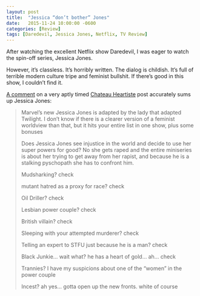 ```yaml
---
layout: post
title:  "Jessica “don’t bother” Jones"
date:   2015-11-24 10:00:00 -0600
categories: [Review]
tags: [Daredevil, Jessica Jones, Netflix, TV Review]
---
```


After watching the excellent Netflix show Daredevil, I was eager to watch the spin-off series, Jessica Jones.

However, it’s classless. It’s horribly written. The dialog is childish. It’s full of terrible modern culture tripe and feminist bullshit. If there’s good in this show, I couldn’t find it.

[A comment](https://heartiste.wordpress.com/2015/11/23/if-youve-been-away-from-tv-or-the-movies-for-a-while/#comment-732199) on a very aptly timed [Chateau Heartiste](https://heartiste.wordpress.com/2015/11/23/if-youve-been-away-from-tv-or-the-movies-for-a-while/) post accurately sums up Jessica Jones:

> Marvel’s new Jessica Jones is adapted by the lady that adapted Twilight. I don’t know if there is a clearer version of a feminist worldview than that, but it hits your entire list in one show, plus some bonuses
> 
> Does Jessica Jones see injustice in the world and decide to use her super powers for good? No she gets raped and the entire miniseries is about her trying to get away from her rapist, and because he is a stalking pyschopath she has to confront him.
> 
> Mudsharking? check
> 
> mutant hatred as a proxy for race? check
> 
> Oil Driller? check
> 
> Lesbian power couple? check
> 
> British villain? check
> 
> Sleeping with your attempted murderer? check
> 
> Telling an expert to STFU just because he is a man? check
> 
> Black Junkie… wait what? he has a heart of gold… ah… check
> 
> Trannies? I have my suspicions about one of the “women” in the power couple
> 
> Incest? ah yes… gotta open up the new fronts. white of course
